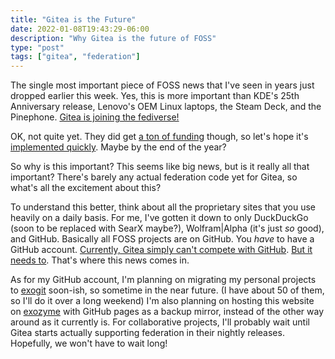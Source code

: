```yaml
---
title: "Gitea is the Future"
date: 2022-01-08T19:43:29-06:00
description: "Why Gitea is the future of FOSS"
type: "post"
tags: ["gitea", "federation"]
---
```



The single most important piece of FOSS news that I've seen in years just dropped earlier this week. Yes, this is more important than KDE's 25th Anniversary release, Lenovo's OEM Linux laptops, the Steam Deck, and the Pinephone. [Gitea is joining the fediverse!](https://social.gitea.io/@gitea/107576791626052697)

OK, not quite yet. They did get [a ton of funding](https://nlnet.nl/project/Gitea/) though, so let's hope it's [implemented quickly](https://mastodon.online/@dachary/107587577897660323). Maybe by the end of the year?

So why is this important? This seems like big news, but is it really all that important? There's barely any actual federation code yet for Gitea, so what's all the excitement about this?

To understand this better, think about all the proprietary sites that you use heavily on a daily basis. For me, I've gotten it down to only DuckDuckGo (soon to be replaced with SearX maybe?), Wolfram|Alpha (it's just *so* good), and GitHub. Basically all FOSS projects are on GitHub. You *have* to have a GitHub account. [Currently, Gitea simply can't compete with GitHub](https://baturin.org/blog/code-hosting-needs-federation/). [But it needs to](https://staticadventures.netlib.re/blog/decentralized-forge/). That's where this news comes in.

As for my GitHub account, I'm planning on migrating my personal projects to [exogit](https://git.exozy.me) soon-ish, so sometime in the near future. (I have about 50 of them, so I'll do it over a long weekend) I'm also planning on hosting this website on [exozyme](ta180m.exozy.me) with GitHub pages as a backup mirror, instead of the other way around as it currently is. For collaborative projects, I'll probably wait until Gitea starts actually supporting federation in their nightly releases. Hopefully, we won't have to wait long!
